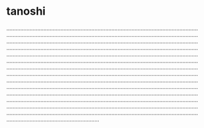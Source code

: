 # tanoshi
....................................................................................................................................................................................................................................................................................................................................................................................................................................................................................................................................................................................................................................................................................................................................................................................................................................................................................................................................................................................................................................................................................................................................................................................................................................................................................................................................................................................................................................................................................................................................................................................................................................................................................................................................................................................................................................................................